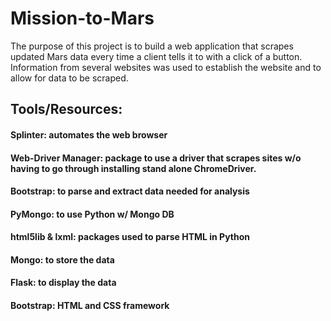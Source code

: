 # Mission-to-Mars

The purpose of this project is to build a web application that scrapes updated Mars data every time a client tells it to with a click of a button. Information from several websites was used to establish the website and to allow for data to be scraped. 

## Tools/Resources:

#### Splinter: automates the web browser
#### Web-Driver Manager: package to use a driver that scrapes sites w/o having to go through installing stand alone ChromeDriver.
#### Bootstrap: to parse and extract data needed for analysis 
#### PyMongo: to use Python w/ Mongo DB
#### html5lib & lxml: packages used to parse HTML in Python
#### Mongo: to store the data
#### Flask: to display the data
#### Bootstrap: HTML and CSS framework

